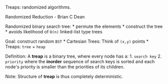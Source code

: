 Treaps: randomized algorithms. 

Randomized Reduction - Brian C Dean


Randomized binary search tree: 
    * permute the elements
    * construct the tree
    * avoids likelihood of `O(n)` linked-list type trees


Goal: construct random `BST`
    * Cartesian Trees: Think of `(x,y)` points 
    * Treaps: `tree` + `heap`


Definition: A **treap** is a binary tree, where every node has a: 
    1. `search key`
    2. `priority`
where the **inorder** sequence of search keys is sorted and each node's priority is smaller than the priorities of its children. 

Note: Structure of **treap** is thus completely deterministic. 



